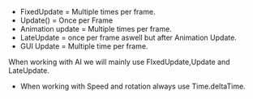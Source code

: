 
* FixedUpdate = Multiple times per frame.
* Update()  = Once per Frame
* Animation update = Multiple times per frame.
* LateUpdate = once per frame aswell but after Animation Update.
* GUI Update = Multiple time per frame.



When working with AI we will mainly use FIxedUpdate,Update and LateUpdate.
* When working with Speed and rotation always use Time.deltaTime.